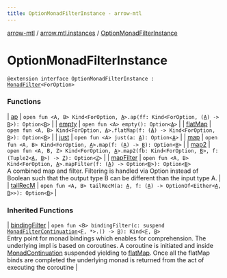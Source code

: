 ```yaml
---
title: OptionMonadFilterInstance - arrow-mtl
---
```


[arrow-mtl](../../index.html) / [arrow.mtl.instances](../index.html) / [OptionMonadFilterInstance](./index.html)

# OptionMonadFilterInstance

`@extension interface OptionMonadFilterInstance : `[`MonadFilter`](../../arrow.mtl.typeclasses/-monad-filter/index.html)`<ForOption>`

### Functions

| [ap](ap.html) | `open fun <A, B> Kind<ForOption, `[`A`](ap.html#A)`>.ap(ff: Kind<ForOption, (`[`A`](ap.html#A)`) -> `[`B`](ap.html#B)`>): Option<`[`B`](ap.html#B)`>` |
| [empty](empty.html) | `open fun <A> empty(): Option<`[`A`](empty.html#A)`>` |
| [flatMap](flat-map.html) | `open fun <A, B> Kind<ForOption, `[`A`](flat-map.html#A)`>.flatMap(f: (`[`A`](flat-map.html#A)`) -> Kind<ForOption, `[`B`](flat-map.html#B)`>): Option<`[`B`](flat-map.html#B)`>` |
| [just](just.html) | `open fun <A> just(a: `[`A`](just.html#A)`): Option<`[`A`](just.html#A)`>` |
| [map](map.html) | `open fun <A, B> Kind<ForOption, `[`A`](map.html#A)`>.map(f: (`[`A`](map.html#A)`) -> `[`B`](map.html#B)`): Option<`[`B`](map.html#B)`>` |
| [map2](map2.html) | `open fun <A, B, Z> Kind<ForOption, `[`A`](map2.html#A)`>.map2(fb: Kind<ForOption, `[`B`](map2.html#B)`>, f: (Tuple2<`[`A`](map2.html#A)`, `[`B`](map2.html#B)`>) -> `[`Z`](map2.html#Z)`): Option<`[`Z`](map2.html#Z)`>` |
| [mapFilter](map-filter.html) | `open fun <A, B> Kind<ForOption, `[`A`](map-filter.html#A)`>.mapFilter(f: (`[`A`](map-filter.html#A)`) -> Option<`[`B`](map-filter.html#B)`>): Option<`[`B`](map-filter.html#B)`>`<br>A combined map and filter. Filtering is handled via Option instead of Boolean such that the output type B can be different than the input type A. |
| [tailRecM](tail-rec-m.html) | `open fun <A, B> tailRecM(a: `[`A`](tail-rec-m.html#A)`, f: (`[`A`](tail-rec-m.html#A)`) -> OptionOf<Either<`[`A`](tail-rec-m.html#A)`, `[`B`](tail-rec-m.html#B)`>>): Option<`[`B`](tail-rec-m.html#B)`>` |

### Inherited Functions

| [bindingFilter](../../arrow.mtl.typeclasses/-monad-filter/binding-filter.html) | `open fun <B> bindingFilter(c: suspend `[`MonadFilterContinuation`](../../arrow.mtl.typeclasses/-monad-filter-continuation/index.html)`<`[`F`](../../arrow.mtl.typeclasses/-monad-filter/index.html#F)`, *>.() -> `[`B`](../../arrow.mtl.typeclasses/-monad-filter/binding-filter.html#B)`): Kind<`[`F`](../../arrow.mtl.typeclasses/-monad-filter/index.html#F)`, `[`B`](../../arrow.mtl.typeclasses/-monad-filter/binding-filter.html#B)`>`<br>Entry point for monad bindings which enables for comprehension. The underlying impl is based on coroutines. A coroutine is initiated and inside [MonadContinuation](#) suspended yielding to [flatMap](#). Once all the flatMap binds are completed the underlying monad is returned from the act of executing the coroutine |

